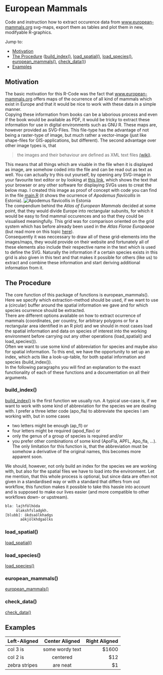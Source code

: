 # European Mammals
Code and instruction how to extract occurence data from www.european-mammals.org svg-maps, export them as tables and plot them in new, modifyable R-graphics.

Jump to:
* [Motivation](https://github.com/EhrmannS/european-mammals#motivation)
* [The Procedure](https://github.com/EhrmannS/european-mammals#the-procedure) ([build_index()](https://github.com/EhrmannS/european-mammals#build_index), [load_spatial()](https://github.com/EhrmannS/european-mammals#load_spatial), [load_species()](https://github.com/EhrmannS/european-mammals#load_species), [european_mammals()](https://github.com/EhrmannS/european-mammals#european_mammals), [check_data()](https://github.com/EhrmannS/european-mammals#check_data))
* [Examples](https://github.com/EhrmannS/european-mammals#examples)


## Motivation
The basic motivation for this R-Code was the fact that www.european-mammals.org offers maps of the ocurrence of all kind of mammals which exist in Europe and that it would be nice to work with these data in a simple manner.  
Copying these information from books can be a laborious process and even if the book would be available as PDF, it would be tricky to extract these information for use in digital environments such as GNU R. These maps are, however provided as SVG-Files. This file-type has the advantage of not being a raster-type of image, but much rather a vector-image (just like shape-files for GIS-applications, but different). The second advantage over other image types is, that  
> the images and their behaviour are defined as XML text files [(wiki)](https://en.wikipedia.org/wiki/Scalable_Vector_Graphics).

This means that all things which are visable in the file when it is displayed as image, are somehow coded into the file and can be read out as text as well. You can actually try this out yourself, by opening any SVG-image in your favourite text editor or by looking at [this link](https://raw.githubusercontent.com/EhrmannS/european-mammals/master/apo_fla.svg), which shows the text that your browser or any other software for displaying SVGs uses to creat the below map. I created this image as proof of concept with code you can find in the file [main.R](https://github.com/EhrmannS/european-mammals/blob/master/main.R) (it shows the ocurrence of *Apodemus flavicollis* in Estonia).
![Apodemus flavicollis in Estonia](https://rawgit.com/EhrmannS/european-mammals/master/apo_fla.svg "Apodemus flavicollis in Estonia")  
The compendium behind the *Atlas of European Mammals* decided at some point, that they would divide Europe into rectangular subunits, for which it would be easy to find mammal occurences and so that they could be visualised meaningfully. This grid was for comparison oriented on the grid system which has before already been used in the *Atlas Florae Europaeae* (but read more on this topic [here](http://www.luomus.fi/en/new-grid-system-atlas-florae-europaeae)).  
Consequently it was neccessary to draw all of these grid-elements into the images/maps, they would provide on their website and fortunately all of these elements also include their respective name in the text which is used to define the SVG. Naturally the information if a certain species exists in this grid is also given in this text and that makes it possible for others (like us) to extract and combine these information and start deriving additional information from it.

## The Procedure
The core function of this package of functions is european_mammals(). Here we specify which extraction-method should be used, if we want to use a (circular) buffer around the spatial information we gave and for which species ocurrence should be extracted.  
There are different options available on how to extract ocurrence of mammals (coordinates, per country, for arbitrary polygons or for a rectangular area identified in an R plot) and we should in most cases load the spatial information and data on species of interest into the working environment before carrying out any other operations (load_spatial() and load_species()).  
Often we want to use some kind of abbreviation for species and maybe also for spatial information. To this end, we have the opportunity to set up an index, which acts like a look-up-table, for both spatial information and species (build_index()).  
In the following paragraphs you will find an explanation to the exact functionality of each of these functions and a documentation on all their arguments.
### build_index()
[build_index()](https://github.com/EhrmannS/european-mammals/blob/master/code/build_index.R) is the first function we usually run. A typical use-case is, if we want to work with some kind of abbreviation for the species we are dealing with. I prefer a three letter code (apo_fla) to abbreviate the species I am working with, but in some cases 
* two letters might be enough (ap_fl) or 
* four letters might be required (apod_flav) or 
* only the genus of a group of species is required and/or 
* you prefer other combinations of some kind (ApoFla, APFL, Apo_fla, ...).  
The only limitation for this function is, that the abbreviation must be somehow a derivative of the original names, this becomes more apparent soon.

We should, however, not only build an index for the species we are working with, but also for the spatial files we have to load into the environment. Let me mention, that this whole process is optional, but since data are often not given in a standardised way or with a standard that differs from out workflow, this function makes it possible to take this hassle into account and is supposed to make our lives easier (and more compatible to other workflows down- or upstream).

````r
bla: lajhfölhöda  
     ölakshfsladgkh.  
[blubb]: ökdsaölkhadgs
       aökjölkhdgaölks
````
### load_spatial()
[load_spatial()](https://github.com/EhrmannS/european-mammals/blob/master/code/load_spatial.R)
### load_species()
[load_species()](https://github.com/EhrmannS/european-mammals/blob/master/code/load_species.R)
### european_mammals()
[european_mammals()](https://github.com/EhrmannS/european-mammals/blob/master/code/european_mammals.R)
### check_data()
[check_data()](https://github.com/EhrmannS/european-mammals/blob/master/code/check_data.R)

## Examples

| Left-Aligned  | Center Aligned  | Right Aligned |
| :------------ |:---------------:| -----:|
| col 3 is      | some wordy text | $1600 |
| col 2 is      | centered        |   $12 |
| zebra stripes | are neat        |    $1 |